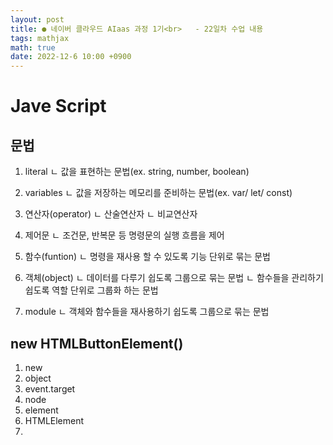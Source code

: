 ```yaml
---
layout: post
title: ● 네이버 클라우드 AIaas 과정 1기<br>   - 22일차 수업 내용
tags: mathjax
math: true
date: 2022-12-6 10:00 +0900
---
```


# Jave Script

## 문법

1. literal
    ㄴ 값을 표현하는 문법(ex. string, number, boolean)

2. variables
    ㄴ 값을 저장하는 메모리를 준비하는 문법(ex. var/ let/ const)

3. 연산자(operator)
    ㄴ 산술연산자
    ㄴ 비교연산자

3. 제어문
    ㄴ 조건문, 반복문 등 명령문의 실행 흐름을 제어

4. 함수(funtion)
    ㄴ 명령을 재사용 할 수 있도록 기능 단위로 묶는 문법

5. 객체(object)
    ㄴ 데이터를 다루기 쉽도록 그룹으로 묶는 문법
    ㄴ 함수들을 관리하기 쉽도록 역할 단위로 그룹화 하는 문법

6. module
    ㄴ 객체와 함수들을 재사용하기 쉽도록 그룹으로 묶는 문법

## new HTMLButtonElement()

1. new
2. object
3. event.target
4. node
5. element
6. HTMLElement
7.





























